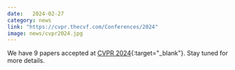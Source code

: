 ```yaml
---
date:   2024-02-27
category: news
link: "https://cvpr.thecvf.com/Conferences/2024"
image: news/cvpr2024.jpg
---
```



We have 9 papers accepted at [CVPR 2024](https://cvpr.thecvf.com/Conferences/2024){:target="_blank"}. Stay tuned for more details.